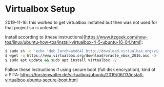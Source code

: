 # Virtualbox Setup

2019-11-16: this worked to get virtualbox installed but then was not used for that project so is untested.

Install according to (these instructions)[https://www.itzgeek.com/how-tos/linux/ubuntu-how-tos/install-virtualbox-4-5-ubuntu-16-04.html]:
```bash
$ sudo sh -c 'echo "deb [arch=amd64] http://download.virtualbox.org/virtualbox/debian $(lsb_release -sc) contrib" >> /etc/apt/sources.list.d/virtualbox.list'
$ wget -q https://www.virtualbox.org/download/oracle_vbox_2016.asc -O- | sudo apt-key add -
$ sudo apt update && sudo apt install virtualbox -y
```

Follow these instructions if using secure boot (full disk encryption), kind of a PITA:
https://torstenwalter.de/virtualbox/ubuntu/2019/06/13/install-virtualbox-ubuntu-secure-boot.html
